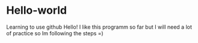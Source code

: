 # Hello-world
Learning to use github
Hello! I like this programm so far but I will need a lot of practice so Im following the steps =)
